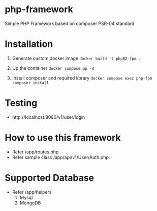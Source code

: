 # php-framework
Simple PHP Framework based on composer PSR-04 standard

# Installation
1. Generate custom docker image
``` docker build -t php82-fpm . ```

2. Up the container
``` docker compose up -d ```

3. Install composer and required library
``` docker compose exec php-fpm composer install ```

# Testing
- http://localhost:8080/v1/user/login

# How to use this framework
- Refer /app/routes.php
- Refer sample class /app/api/v1/User/Auth.php

# Supported Database
- Refer /app/helpers
   1. Mysql
   2. MongoDB
